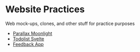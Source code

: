 # Website Practices

Web mock-ups, clones, and other stuff for practice purposes
- [Parallax Moonlight](/parallax-moonlight)
- [Todolist Svelte](/todo-list-svelte)
- [Feedback App](/svelte-feedback-app/)
